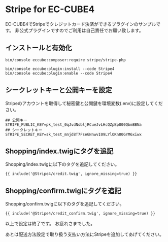 # Stripe for EC-CUBE4

EC-CUBE4でStripeでクレジットカード決済ができるプラグインのサンプルです。
非公式プラグインですのでご利用は自己責任でお願い致します。


## インストールと有効化

```
bin/console eccube:composer:require stripe/stripe-php

bin/console eccube:plugin:install --code Stripe4
bin/console eccube:plugin:enable --code Stripe4
```

## シークレットキーと公開キーを設定

Stripeのアカウントを取得して秘密鍵と公開鍵を環境変数(.env)に設定してください。

```
## 公開キー
STRIPE_PUBLIC_KEY=pk_test_0qJvdNsbljRCueJvLHcQZpBp000QbmBBNa
## シークレットキー
STRIPE_SECRET_KEY=sk_test_mnjd8T7FseGNnwvI09LYlOKn00GYM6xiwx
```

## Shopping/index.twigにタグを追記

Shopping/index.twigに以下のタグを追記してください。

```
{{ include('@Stripe4/credit.twig', ignore_missing=true) }}
```

## Shopping/confirm.twigにタグを追記

Shopping/confirm.twigに以下のタグを追記してください。

```
{{ include('@Stripe4/credit_confirm.twig', ignore_missing=true) }}
```

以上で設定は終了です。
お疲れさまでした。


あとは配送方法設定で取り扱う支払い方法にStripeを追加してあげてください。
